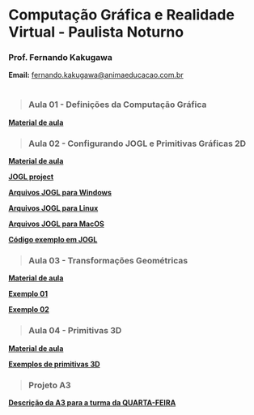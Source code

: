 # Computação Gráfica e Realidade Virtual - Paulista Noturno
### Prof. Fernando Kakugawa
**Email:** [fernando.kakugawa@animaeducacao.com.br](fernando.kakugawa@animaeducacao.com.br)
<br><br>
> <h3><Strong>Aula 01 - Definições da Computação Gráfica    

[Material de aula](https://github.com/fkakugawa/ComputacaoGrafica/blob/main/Material%20de%20aulas/CGRV_Aula01-RasterizacaoImagens.pdf)

> <h3><Strong>Aula 02 - Configurando JOGL e Primitivas Gráficas 2D
  
[Material de aula](https://github.com/fkakugawa/ComputacaoGrafica/blob/main/Material%20de%20aulas/CGRV_Aula02-2D.pdf)

[JOGL project](https://jogamp.org/jogl/www/)

[Arquivos JOGL para Windows](https://github.com/fkakugawa/ComputacaoGrafica/tree/main/JOGL_Win64)

[Arquivos JOGL para Linux](https://github.com/fkakugawa/ComputacaoGrafica/tree/main/JOGL_Linux)

[Arquivos JOGL para MacOS](https://github.com/fkakugawa/ComputacaoGrafica/blob/main/JOGL_MacOS.zip)

[Código exemplo em JOGL](https://github.com/fkakugawa/ComputacaoGrafica/tree/main/cenaExemplo)

> <h3><Strong>Aula 03 - Transformações Geométricas

[Material de aula](https://github.com/fkakugawa/ComputacaoGrafica/blob/main/Material%20de%20aulas/CGRV_Aula03-Transformacoes%20Geometricas.pdf)

[Exemplo 01](https://github.com/fkakugawa/ComputacaoGrafica/tree/main/aula03Exemplo01)

[Exemplo 02](https://github.com/fkakugawa/ComputacaoGrafica/tree/main/aula03Exemplo02)

> <h3><Strong>Aula 04 - Primitivas 3D

[Material de aula](https://github.com/fkakugawa/ComputacaoGrafica/blob/main/Material%20de%20aulas/CGRV_Aula04-3D.pdf)

[Exemplos de primitivas 3D](https://github.com/fkakugawa/ComputacaoGrafica/tree/main/aula04_Exemplos)

> <h3><Strong>Projeto A3

[Descrição da A3 para a turma da QUARTA-FEIRA](https://github.com/fkakugawa/ComputacaoGrafica/blob/main/Material%20de%20aulas/A3_QUARTA.pdf)

[]()
